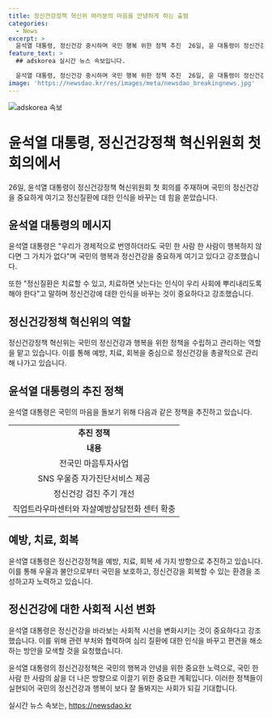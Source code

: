 ```yaml
---
title: 정신건강정책 혁신위 여러분의 마음을 안녕하게 하는 출범
categories:
  - News
excerpt: >
  윤석열 대통령, 정신건강 중시하며 국민 행복 위한 정책 추진  26일, 윤 대통령이 정신건강정책 혁신위원회 첫 회의를 주재하며 국민의 행복이 중요하다고 강조했다. 국민 한 사람 한 사람의 행복이 중요라며, 정신질환을 치료하고 예방하는 정신건강정책을 추진하겠다고 밝혔다. 또한, 전국민 마음투자사업을 통한 심리 상담 서비스 제공 등을 포함한 다양한 정책들을 발표했다. 해당 정책은 국민들의 관심을 끌 것으로 보인다.
feature_text: >
  ## adskorea 실시간 뉴스 속보입니다.

  윤석열 대통령, 정신건강 중시하며 국민 행복 위한 정책 추진  26일, 윤 대통령이 정신건강정책 혁신위원회 첫 회의를 주재하며 국민의 행복이 중요하다고 강조했다. 국민 한 사람 한 사람의 행복이 중요라며, 정신질환을 치료하고 예방하는 정신건강정책을 추진하겠다고 밝혔다. 또한, 전국민 마음투자사업을 통한 심리 상담 서비스 제공 등을 포함한 다양한 정책들을 발표했다. 해당 정책은 국민들의 관심을 끌 것으로 보인다.
image: 'https://newsdao.kr/res/images/meta/newsdao_breakingnews.jpg'
---
```


<p><img src="https://newsdao.kr/res/images/meta/newsdao_breakingnews.jpg" alt="adskorea 속보" /></p>

<h1>윤석열 대통령, 정신건강정책 혁신위원회 첫 회의에서</h1>

<p data-ke-size="size16">26일, 윤석열 대통령이 정신건강정책 혁신위원회 첫 회의를 주재하며 국민의 정신건강을 중요하게 여기고 정신질환에 대한 인식을 바꾸는 데 힘을 쏟았습니다.</p>

<h2 data-ke-size="size26">윤석열 대통령의 메시지</h2>

<p data-ke-size="size16">윤석열 대통령은 "우리가 경제적으로 번영하더라도 국민 한 사람 한 사람이 행복하지 않다면 그 가치가 없다"며 국민의 행복과 정신건강을 중요하게 여기고 있다고 강조했습니다.</p>

<p data-ke-size="size16">또한 "정신질환은 치료할 수 있고, 치료하면 낫는다는 인식이 우리 사회에 뿌리내리도록 해야 한다"고 말하며 정신건강에 대한 인식을 바꾸는 것이 중요하다고 강조했습니다.</p>

<h2 data-ke-size="size26">정신건강정책 혁신위의 역할</h2>

<p data-ke-size="size16">정신건강정책 혁신위는 국민의 정신건강과 행복을 위한 정책을 수립하고 관리하는 역할을 맡고 있습니다. 이를 통해 예방, 치료, 회복을 중심으로 정신건강을 총괄적으로 관리해 나가고 있습니다.</p>

<h2 data-ke-size="size26">윤석열 대통령의 추진 정책</h2>

<p data-ke-size="size16">윤석열 대통령은 국민의 마음을 돌보기 위해 다음과 같은 정책을 추진하고 있습니다.</p>

<table>
  <tr>
    <td style="text-align: center; height: 17px;"><b>추진 정책</b></td>
  </tr>
  <tr>
    <td style="text-align: center; height: 17px;"><b>내용</b></td>
  </tr>
  <tr>
    <td style="text-align: center; height: 17px;">전국민 마음투자사업</td>
  </tr>
  <tr>
    <td style="text-align: center; height: 17px;">SNS 우울증 자가진단서비스 제공</td>
  </tr>
  <tr>
    <td style="text-align: center; height: 17px;">정신건강 검진 주기 개선</td>
  </tr>
  <tr>
    <td style="text-align: center; height: 17px;">직업트라우마센터와 자살예방상담전화 센터 확충</td>
  </tr>
</table>

<h2 data-ke-size="size26">예방, 치료, 회복</h2>

<p data-ke-size="size16">윤석열 대통령은 정신건강정책을 예방, 치료, 회복 세 가지 방향으로 추진하고 있습니다. 이를 통해 우울과 불안으로부터 국민을 보호하고, 정신건강을 회복할 수 있는 환경을 조성하고자 노력하고 있습니다.</p>

<h2 data-ke-size="size26">정신건강에 대한 사회적 시선 변화</h2>

<p data-ke-size="size16">윤석열 대통령은 정신건강을 바라보는 사회적 시선을 변화시키는 것이 중요하다고 강조했습니다. 이를 위해 관련 부처와 협력하여 심리 질환에 대한 인식을 바꾸고 편견을 해소하는 방안을 모색할 것을 요청했습니다.</p>

<p data-ke-size="size16">윤석열 대통령의 정신건강정책은 국민의 행복과 안녕을 위한 중요한 노력으로, 국민 한 사람 한 사람의 삶을 더 나은 방향으로 이끌기 위한 중요한 계획입니다. 이러한 정책들이 실현되어 국민의 정신건강과 행복이 보다 잘 돌봐지는 사회가 되길 기대합니다.</p>
실시간 뉴스 속보는, <a href="https://newsdao.kr" rel="dofollow">https://newsdao.kr</a>


